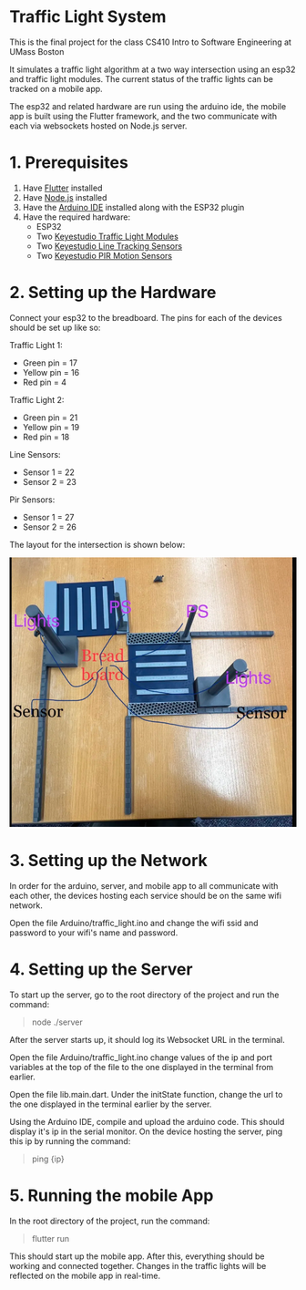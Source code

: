 # Traffic Light System
This is the final project for the class CS410 Intro to Software Engineering at UMass Boston

It simulates a traffic light algorithm at a two way intersection using an esp32 and traffic light modules. The current status of the traffic lights can be tracked on a mobile app.

The esp32 and related hardware are run using the arduino ide, the mobile app is built using the Flutter framework, and the two communicate with each via websockets hosted on Node.js server.

# 1. Prerequisites

1. Have [Flutter](https://docs.flutter.dev/get-started/install) installed 
2. Have [Node.js](https://nodejs.org/en) installed
3. Have the [Arduino IDE](https://www.arduino.cc/en/software/) installed along with the ESP32 plugin
4. Have the required hardware:
    - ESP32
    - Two [Keyestudio Traffic Light Modules](https://wiki.keyestudio.com/KS0310_Keyestudio_Traffic_Light_Module_(Black_and_Eco-friendly))
    - Two [Keyestudio Line Tracking Sensors](https://wiki.keyestudio.com/Ks0050_keyestudio_Line_Tracking_Sensor)
    - Two [Keyestudio PIR Motion Sensors](https://wiki.keyestudio.com/Ks0052_keyestudio_PIR_Motion_Sensor)

# 2. Setting up the Hardware
Connect your esp32 to the breadboard. The pins for each of the devices should be set up like so:

Traffic Light 1:
- Green pin = 17
- Yellow pin = 16
- Red pin = 4

Traffic Light 2:
- Green pin = 21
- Yellow pin = 19
- Red pin = 18

Line Sensors:
- Sensor 1 = 22
- Sensor 2 = 23

Pir Sensors:
- Sensor 1 = 27
- Sensor 2 = 26

The layout for the intersection is shown below:

![Intersection layout](/3D%20Road%20Layout.png)

# 3. Setting up the Network
In order for the arduino, server, and mobile app to all communicate with each other, the devices hosting each service should be on the same wifi network.

Open the file Arduino/traffic_light.ino and change the wifi ssid and password to your wifi's name and password.

# 4. Setting up the Server
To start up the server, go to the root directory of the project and run the command:

> node ./server

After the server starts up, it should log its Websocket URL in the terminal.

Open the file Arduino/traffic_light.ino change values of the ip and port variables at the top of the file to the one displayed in the terminal from earlier.

Open the file lib.main.dart. Under the initState function, change the url to the one displayed in the terminal earlier by the server.

Using the Arduino IDE, compile and upload the arduino code. This should display it's ip in the serial monitor. On the device hosting the server, ping this ip by running the command:

> ping {ip}

# 5. Running the mobile App
In the root directory of the project, run the command:

> flutter run

This should start up the mobile app. After this, everything should be working and connected together. Changes in the traffic lights will be reflected on the mobile app in real-time.
